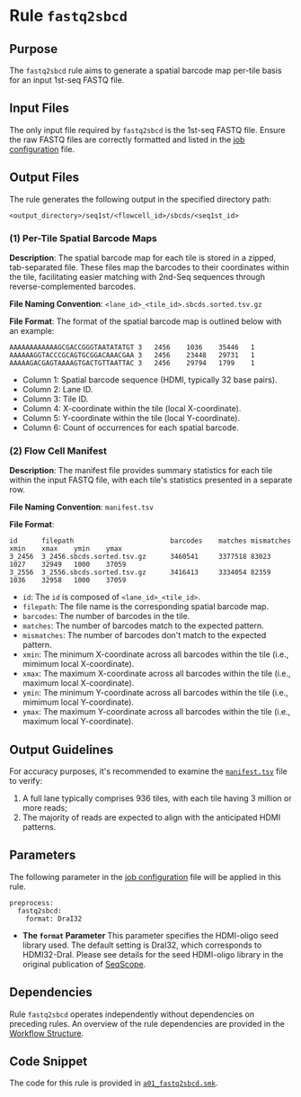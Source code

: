 # Rule `fastq2sbcd`

## Purpose
The `fastq2sbcd` rule aims to generate a spatial barcode map per-tile basis for an input 1st-seq FASTQ file.

## Input Files
The only input file required by `fastq2sbcd` is the 1st-seq FASTQ file. Ensure the raw FASTQ files are correctly formatted and listed in the [job configuration](../../getting_started/job_config.md) file.

## Output Files
The rule generates the following output in the specified directory path: 
```
<output_directory>/seq1st/<flowcell_id>/sbcds/<seq1st_id>
```

### (1) Per-Tile Spatial Barcode Maps

**Description**:
The spatial barcode map for each tile is stored in a zipped, tab-separated file. These files map the barcodes to their coordinates within the tile, facilitating easier matching with 2nd-Seq sequences through reverse-complemented barcodes.

**File Naming Convention**:
 `<lane_id>_<tile_id>.sbcds.sorted.tsv.gz`

**File Format**:
The format of the spatial barcode map is outlined below with an example:

```
AAAAAAAAAAAAGCGACCGGGTAATATATGT	3	2456	1036	35446	1
AAAAAAGGTACCCGCAGTGCGGACAAACGAA	3	2456	23448	29731	1
AAAAAGACGAGTAAAAGTGACTGTTAATTAC	3	2456	29794	1799	1
```

- Column 1: Spatial barcode sequence (HDMI, typically 32 base pairs).
- Column 2: Lane ID.
- Column 3: Tile ID.
- Column 4: X-coordinate within the tile (local X-coordinate).
- Column 5: Y-coordinate within the tile (local Y-coordinate).
- Column 6: Count of occurrences for each spatial barcode.

### (2) Flow Cell Manifest
**Description**:
The manifest file provides summary statistics for each tile within the input FASTQ file, with each tile's statistics presented in a separate row.

**File Naming Convention**:
`manifest.tsv` 

**File Format**:

```
id      filepath                        barcodes    matches mismatches  xmin    xmax    ymin    ymax
3_2456  3_2456.sbcds.sorted.tsv.gz      3460541     3377518 83023       1027    32949   1000    37059
3_2556  3_2556.sbcds.sorted.tsv.gz      3416413     3334054 82359       1036    32958   1000    37059
```

- `id`: The `id` is composed of `<lane_id>_<tile_id>`.
- `filepath`: The file name is the corresponding spatial barcode map.
- `barcodes`: The number of barcodes in the tile.
- `matches`: The number of barcodes match to the expected pattern.
- `mismatches`: The number of barcodes don't match to the expected pattern.
- `xmin`: The minimum X-coordinate across all barcodes within the tile (i.e., mimimum local X-coordinate).
- `xmax`: The maximum X-coordinate across all barcodes within the tile (i.e., maximum local X-coordinate).
- `ymin`: The minimum Y-coordinate across all barcodes within the tile (i.e., mimimum local Y-coordinate).
- `ymax`: The maximum Y-coordinate across all barcodes within the tile (i.e., maximum local Y-coordinate).

## Output Guidelines
For accuracy purposes, it's recommended to examine the [`manifest.tsv`](#2-flow-cell-manifest) file to verify:

1. A full lane typically comprises 936 tiles, with each tile having 3 million or more reads;
2. The majority of reads are expected to align with the anticipated HDMI patterns.


## Parameters
The following parameter in the [job configuration](../../getting_started/job_config.md) file will be applied in this rule. 

```
preprocess:
  fastq2sbcd:
    format: DraI32 
```

* **The `format` Parameter**
This parameter specifies the HDMI-oligo seed library used. The default setting is DraI32, which corresponds to HDMI32-DraI. Please see details for the seed HDMI-oligo library in the original publication of [SeqScope](https://doi.org/10.1016/j.cell.2021.05.010).

## Dependencies
Rule `fastq2sbcd` operates independently without dependencies on preceding rules. An overview of the rule dependencies are provided in the [Workflow Structure](../../home/workflow_structure.md).

## Code Snippet 
The code for this rule is provided in [`a01_fastq2sbcd.smk`](https://github.com/seqscope/NovaScope/blob/main/rules/a01_fastq2sbcd.smk).